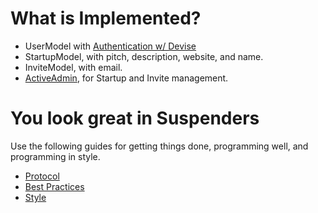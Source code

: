 What is Implemented?
====================

* UserModel with [Authentication w/ Devise](http://www.railscasts.com/episodes/209-devise-revised)
* StartupModel, with pitch, description, website, and name.
* InviteModel, with email.
* [ActiveAdmin](http://railscasts.com/episodes/284-active-admin), for Startup and Invite management.

You look great in Suspenders
============================

Use the following guides for getting things done, programming well, and
programming in style.

* [Protocol](http://github.com/thoughtbot/guides/blob/master/protocol)
* [Best Practices](http://github.com/thoughtbot/guides/blob/master/best-practices)
* [Style](http://github.com/thoughtbot/guides/blob/master/style)


